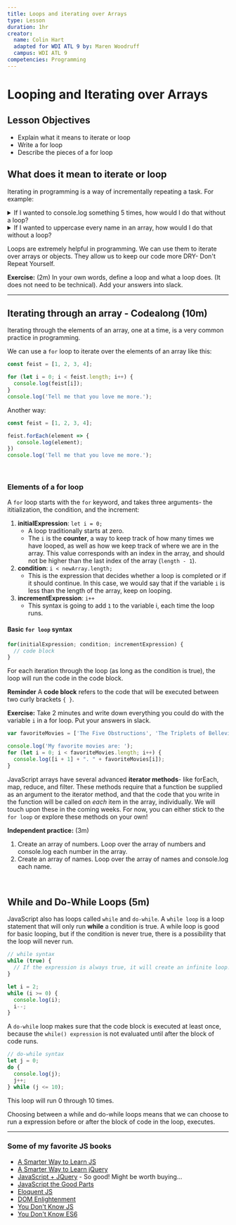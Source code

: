 ```yaml
---
title: Loops and iterating over Arrays
type: Lesson
duration: 1hr
creator:
  name: Colin Hart
  adapted for WDI ATL 9 by: Maren Woodruff
  campus: WDI ATL 9
competencies: Programming
---
```


# Looping and Iterating over Arrays

## Lesson Objectives

  - Explain what it means to iterate or loop
  - Write a for loop
  - Describe the pieces of a for loop

## What does it mean to iterate or loop

Iterating in programming is a way of incrementally repeating a task. For example:

  <details>
    <summary>If I wanted to console.log something 5 times, how would I do that without a loop?</summary>  
    
    I would have to write it out 5 times.
  </details>

  <details>
    <summary>If I wanted to uppercase every name in an array, how would I do that without a loop?</summary>  
    
    I would have to call array[index].toUpperCase() for every single index individually.
  </details>
  
  Loops are extremely helpful in programming.  We can use them to iterate over arrays or objects.  They allow us to keep our code more DRY- Don't Repeat Yourself.

**Exercise:** (2m) In your own words, define a loop and what a loop does. (It does not need to be technical).  Add your answers into slack.

---

## Iterating through an array - Codealong (10m)

Iterating through the elements of an array, one at a time, is a very common practice in programming.

We can use a `for` loop to iterate over the elements of an array like this:

```javascript
const feist = [1, 2, 3, 4];

for (let i = 0; i < feist.length; i++) {
  console.log(feist[i]);
}
console.log('Tell me that you love me more.');
```
Another way:

```javascript
const feist = [1, 2, 3, 4];

feist.forEach(element => {
   console.log(element);
})
console.log('Tell me that you love me more.');
``` 

<br />

### Elements of a for loop

A `for` loop starts with the `for` keyword, and takes three arguments- the ititialization, the condition, and the increment:

1. **initialExpression**:
  `let i = 0;` 
    - A loop traditionally starts at zero. 
    - The `i` is the **counter**, a way to keep track of how many times we have looped, as well as how we keep track of where we are in the array. This value corresponds with an index in the array, and should not be higher than the last index of the array (`length - 1`).
2. **condition**:
  `i < newArray.length;`
    - This is the expression that decides whether a loop is completed or if it should continue. In this case, we would say that if the variable `i` is less than the length of the array, keep on looping.
3. **incrementExpression**:
  `i++`
    - This syntax is going to add `1` to the variable i, each time the loop runs.

#### Basic `for loop` syntax

```javascript
for(initialExpression; condition; incrementExpression) {
  // code block
}
```

For each iteration through the loop (as long as the condition is true), the loop will run the code in the code block. 

**Reminder** A **code block** refers to the code that will be executed between two curly brackets `{ }`.

**Exercise:** Take 2 minutes and write down everything you could do with the variable `i` in a for loop.  Put your answers in slack.

```javascript
var favoriteMovies = ['The Five Obstructions', 'The Triplets of Belleville', 'About Time', 'Two Weeks Notice'];

console.log('My favorite movies are: ');
for (let i = 0; i < favoriteMovies.length; i++) {
  console.log([i + 1] + ". " + favoriteMovies[i]);
}
```

<!-- Code is creative. -->

JavaScript arrays have several advanced **iterator methods**- like forEach, map, reduce, and filter. These methods require that a function be supplied as an argument to the iterator method, and that the code that you write in the function will be called on _each_ item in the array, individually. We will touch upon these in the coming weeks. For now, you can either stick to the `for loop` or explore these methods on your own!

**Independent practice:** (3m)

1. Create an array of numbers.  Loop over the array of numbers and console.log each number in the array.
2. Create an array of names.  Loop over the array of names and console.log each name.

<br />

<!-- ## Iterating over an object

We have explored how and why we would need to iterate through an array- to access the ordered list, but how would we do the same for objects?

Let's think back for a second. What are the differences between arrays and objects?  Arrays are ordered lists.  Objects are unordered.  You can access the values within objects, via their keys.

Knowing this, what is the difficulty when iterating over an object?

Because objects are unordered, it makes them more tricky to loop through. Arrays are ordered, and we can therefore use the counter as a placeholder for the index.

We have two different ways of looping through an object.

The first is `for ... in`, which we discussed earlier.

```javascript
const instructors = { instructorOne: 'Danny', instructorTwo: 'Jamie' };

for (instructor in instructors) {
  console.log(instructor);
}
```

Which items in the object are returned? And which are missing?

We only see the keys returned, right?  So, can you think of a way to access the values?

```javascript

const instructors = { instructorOne: 'Danny', instructorTwo: 'Jamie' };

for (let instructor in instructors) {
  console.log(instructor[instructor]);
}
```

We can use bracket notation. 

<br /> -->

## While and Do-While Loops (5m)

JavaScript also has loops called `while` and `do-while`. A `while loop` is a loop statement that will only run **while** a condition is true. A while loop is good for basic looping, but if the condition is never true, there is a possibility that the loop will never run. 

```javascript
// while syntax
while (true) {
  // If the expression is always true, it will create an infinite loop! Be careful!
}

let i = 2;
while (i >= 0) {
  console.log(i);
  i--;
}
```

A `do-while` loop makes sure that the code block is executed at least once, because the `while() expression` is not evaluated until after the block of code runs.

```javascript
// do-while syntax
let j = 0;
do {
  console.log(j);
  j++;
} while (j <= 10);
```

This loop will run 0 through 10 times.

Choosing between a while and do-while loops means that we can choose to run a expression before or after the block of code in the loop, executes.

---

### Some of my favorite JS books
* [A Smarter Way to Learn JS](http://www.cpp.edu/~jcmcgarvey/513_2016/ASmarterWaytoLearnJavaScript.pdf)
* [A Smarter Way to Learn jQuery](https://github.com/JideLambo/javascript-books/blob/master/A%20Smarter%20Way%20to%20Learn%20jQuery%20-%20Mark%20Myers.pdf)
* [JavaScript + JQuery](https://www.dropbox.com/s/05je29f3oxj7oa0/JavaScript%20and%20JQuery%20Interactive%20Front-End%20Web%20Development%202014.pdf?dl=0) - So good! Might be worth buying...
* [JavaScript the Good Parts](http://bdcampbell.net/javascript/book/javascript_the_good_parts.pdf)
* [Eloquent JS](http://eloquentjavascript.net/)
* [DOM Enlightenment](http://domenlightenment.com/#1.1)
* [You Don't Know JS](https://github.com/getify/You-Dont-Know-JS)
* [You Don't Know ES6](https://github.com/getify/You-Dont-Know-JS/tree/master/es6%20%26%20beyond)
